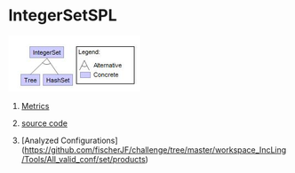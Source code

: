 # IntegerSetSPL


![image](https://raw.githubusercontent.com/fischerJF/challenge/master/featureModel/Set.JPG)

1. [Metrics](https://github.com/fischerJF/challenge/blob/master/metrics/Set.csv)
 
2. [source code](https://github.com/fischerJF/challenge/tree/master/workspace_IncLing/Set)

3. [Analyzed Configurations] (https://github.com/fischerJF/challenge/tree/master/workspace_IncLing/Tools/All_valid_conf/set/products)
